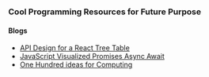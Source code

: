 ### Cool Programming Resources for Future Purpose

#### Blogs
+ [API Design for a React Tree Table](https://www.robinwieruch.de/react-tree-list/?utm_campaign=api-design-for-a-react-tree-tablea-wel)
+ [JavaScript Visualized Promises Async Await](https://dev.to/lydiahallie/javascript-visualized-promises-async-await-5gke)
+ [One Hundred ideas for Computing](https://github.com/samsquire/ideas)
